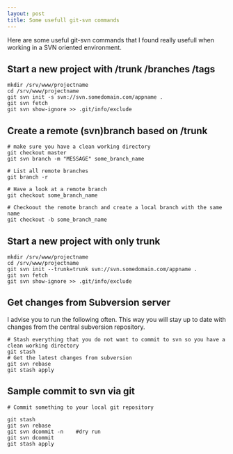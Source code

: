 ```yaml
---
layout: post
title: Some usefull git-svn commands
---
```


Here are some useful git-svn commands that I found really usefull when working
in a SVN oriented environment.

## Start a new project with /trunk /branches /tags

    mkdir /srv/www/projectname
    cd /srv/www/projectname
    git svn init -s svn://svn.somedomain.com/appname .
    git svn fetch
    git svn show-ignore >> .git/info/exclude


## Create a remote (svn)branch based on /trunk
    
    # make sure you have a clean working directory
    git checkout master
    git svn branch -m "MESSAGE" some_branch_name

    # List all remote branches
    git branch -r

    # Have a look at a remote branch
    git checkout some_branch_name

    # Checkoout the remote branch and create a local branch with the same name
    git checkout -b some_branch_name


## Start a new project with only trunk

    mkdir /srv/www/projectname
    cd /srv/www/projectname
    git svn init --trunk=trunk svn://svn.somedomain.com/appname .
    git svn fetch
    git svn show-ignore >> .git/info/exclude


## Get changes from Subversion server

I advise you to run the following often. This way you will stay up to date
with changes from the central subversion repository.

    # Stash everything that you do not want to commit to svn so you have a clean working directory
    git stash
    # Get the latest changes from subversion
    git svn rebase
    git stash apply


## Sample commit to svn via git

    # Commit something to your local git repository

    git stash
    git svn rebase
    git svn dcommit -n    #dry run
    git svn dcommit
    git stash apply
